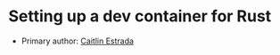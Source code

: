 # Setting up a dev container for Rust

* Primary author: [Caitlin Estrada](https://github.com/caitlinestrada27)